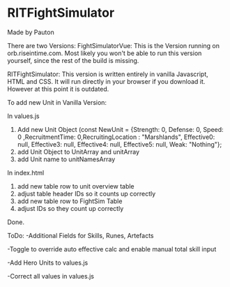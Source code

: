 # RITFightSimulator
Made by Pauton

There are two Versions:
FightSimulatorVue: This is the Version running on orb.riseintime.com. Most likely you won't be able to run this version yourself, since the rest of the build is missing.

RITFightSimulator: This version is written entirely in vanilla Javascript, HTML and CSS. It will run directly in your browser if you download it. However at this point it is outdated.


To add new Unit in Vanilla Version:

In values.js
1. Add new Unit Object (const NewUnit = {Strength: 0, Defense: 0, Speed: 0 ,RecruitmentTime: 0,RecruitingLocation : "Marshlands", Effective0: null, Effective3: null, Effective4: null, Effective5: null, Weak: "Nothing"};
2. add Unit Object to UnitArray and unitArray
3. add Unit name to unitNamesArray

In index.html
1. add new table row to unit overview table
2. adjust table header IDs so it counts up correctly
3. add new table row to FightSim Table
4. adjust IDs so they count up correctly


Done.


ToDo:
-Additional Fields for Skills, Runes, Artefacts

-Toggle to override auto effective calc and enable manual total skill input

-Add Hero Units to values.js

-Correct all values in values.js
  
  
  
  
